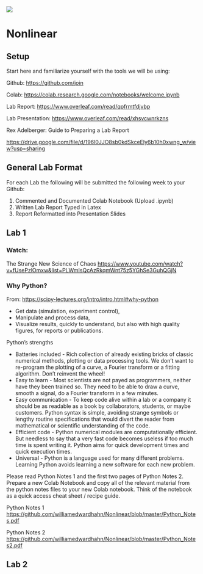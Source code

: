 <img src='http://images.computerhistory.org/revonline/images/500004490-03-01.jpg?w=600'>

# Nonlinear 

## Setup

Start here and familiarize yourself with the tools we will be using:

Github: https://github.com/join

Colab: https://colab.research.google.com/notebooks/welcome.ipynb

Lab Report: https://www.overleaf.com/read/qpfrmtfdjvbp

Lab Presentation: https://www.overleaf.com/read/xhsvcwnrkzns

Rex Adelberger: 
Guide to Preparing a Lab Report

https://drive.google.com/file/d/196l0JJO8sb0kdSkceEly6b10h0xwng_w/view?usp=sharing


## General Lab Format

For each Lab the following will be submitted the following week to your Github:

1) Commented and Documented Colab Notebook (Upload .ipynb)
2) Written Lab Report Typed in Latex
3) Report Reformatted into Presentation Slides


## Lab 1

### Watch: 
The Strange New Science of Chaos
https://www.youtube.com/watch?v=fUsePzlOmxw&list=PLWmIsQcAzRkqmWnt75z5YGhSe3GuhQGjN


### Why Python?
From: https://scipy-lectures.org/intro/intro.html#why-python
* Get data (simulation, experiment control),
* Manipulate and process data,
* Visualize results, quickly to understand, but also with high quality figures, for reports or publications.

Python’s strengths
* Batteries included - Rich collection of already existing bricks of classic numerical methods, plotting or data processing tools. We don’t want to re-program the plotting of a curve, a Fourier transform or a fitting algorithm. Don’t reinvent the wheel!
* Easy to learn - Most scientists are not payed as programmers, neither have they been trained so. They need to be able to draw a curve, smooth a signal, do a Fourier transform in a few minutes.
* Easy communication - To keep code alive within a lab or a company it should be as readable as a book by collaborators, students, or maybe customers. Python syntax is simple, avoiding strange symbols or lengthy routine specifications that would divert the reader from mathematical or scientific understanding of the code.
* Efficient code - Python numerical modules are computationally efficient. But needless to say that a very fast code becomes useless if too much time is spent writing it. Python aims for quick development times and quick execution times.
* Universal - Python is a language used for many different problems. Learning Python avoids learning a new software for each new problem.



Please read Python Notes 1 and the first two pages of Python Notes 2.
Prepare a new Colab Notebook and copy all of the relevant material from the python notes files to your new Colab notebook.
Think of the notebook as a quick access cheat sheet / recipe guide.

Python Notes 1
https://github.com/williamedwardhahn/Nonlinear/blob/master/Python_Notes.pdf

Python Notes 2
https://github.com/williamedwardhahn/Nonlinear/blob/master/Python_Notes2.pdf


## Lab 2 

<!---
Chaos Game
https://colab.research.google.com/drive/11ljbmmUp6uvikRybdkv9gtQ0HaiTpmHz?usp=sharing
 -->

